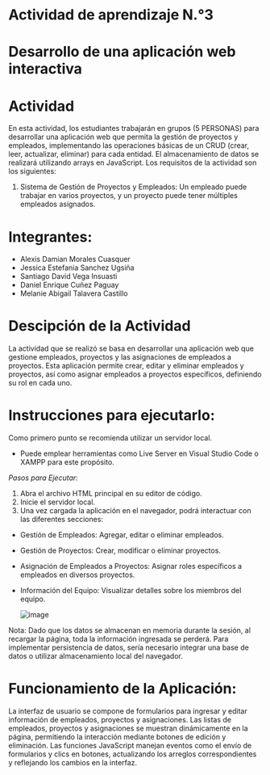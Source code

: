 # Actividad de aprendizaje N.°3
# Desarrollo de una aplicación web interactiva

# Actividad

En esta actividad, los estudiantes trabajarán en grupos (5 PERSONAS) para desarrollar una aplicación web que permita la gestión de proyectos y empleados, implementando las operaciones básicas de un CRUD (crear, leer, actualizar, eliminar) para cada entidad. 
El almacenamiento de datos se realizará utilizando arrays en JavaScript.
Los requisitos de la actividad son los siguientes:

1.	Sistema de Gestión de Proyectos y Empleados: Un empleado puede trabajar en varios proyectos, y un proyecto puede tener múltiples empleados asignados.

# Integrantes:

- Alexis Damian Morales Cuasquer
- Jessica Estefania Sanchez Ugsiña
- Santiago David Vega Insuasti
- Daniel Enrique Cuñez Paguay
- Melanie Abigail Talavera Castillo

# Descipción de la Actividad

La actividad que se realizó se basa en desarrollar una aplicación web que gestione empleados, proyectos y las asignaciones de empleados a proyectos. Esta aplicación permite crear, editar y eliminar empleados y proyectos, así como asignar empleados a proyectos específicos, definiendo su rol en cada uno.

# Instrucciones para ejecutarlo:

Como primero punto se recomienda utilizar un servidor local.
- Puede emplear herramientas como Live Server en Visual Studio Code o XAMPP para este propósito.
  
*Pasos para Ejecutar:*

1. Abra el archivo HTML principal en su editor de código.
2. Inicie el servidor local.
3. Una vez cargada la aplicación en el navegador, podrá interactuar con las diferentes secciones:
- Gestión de Empleados: Agregar, editar o eliminar empleados.
- Gestión de Proyectos: Crear, modificar o eliminar proyectos.
- Asignación de Empleados a Proyectos: Asignar roles específicos a empleados en diversos proyectos.
- Información del Equipo: Visualizar detalles sobre los miembros del equipo.

  ![image](https://github.com/user-attachments/assets/7ac252bc-d939-4ff4-afd9-74e1a6dfd9b8)


Nota: Dado que los datos se almacenan en memoria durante la sesión, al recargar la página, toda la información ingresada se perderá. Para implementar persistencia de datos, sería necesario integrar una base de datos o utilizar almacenamiento local del navegador.

# Funcionamiento de la Aplicación:

La interfaz de usuario se compone de formularios para ingresar y editar información de empleados, proyectos y asignaciones.
Las listas de empleados, proyectos y asignaciones se muestran dinámicamente en la página, permitiendo la interacción mediante botones de edición y eliminación.
Las funciones JavaScript manejan eventos como el envío de formularios y clics en botones, actualizando los arreglos correspondientes y reflejando los cambios en la interfaz.

